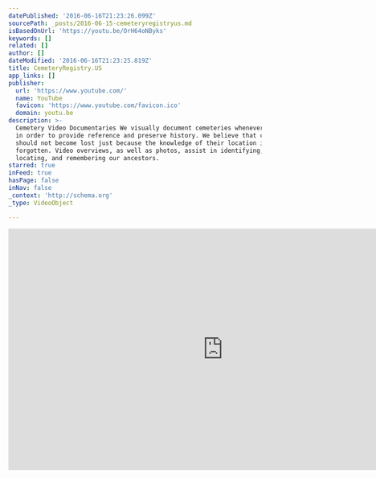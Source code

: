 ```yaml
---
datePublished: '2016-06-16T21:23:26.099Z'
sourcePath: _posts/2016-06-15-cemeteryregistryus.md
isBasedOnUrl: 'https://youtu.be/OrH64oNByks'
keywords: []
related: []
author: []
dateModified: '2016-06-16T21:23:25.819Z'
title: CemeteryRegistry.US
app_links: []
publisher:
  url: 'https://www.youtube.com/'
  name: YouTube
  favicon: 'https://www.youtube.com/favicon.ico'
  domain: youtu.be
description: >-
  Cemetery Video Documentaries We visually document cemeteries whenever possible
  in order to provide reference and preserve history. We believe that cemeteries
  should not become lost just because the knowledge of their location is
  forgotten. Video overviews, as well as photos, assist in identifying,
  locating, and remembering our ancestors.
starred: true
inFeed: true
hasPage: false
inNav: false
_context: 'http://schema.org'
_type: VideoObject

---
```

<iframe src="https://cdn.embedly.com/widgets/media.html?src=https%3A%2F%2Fwww.youtube.com%2Fembed%2FOrH64oNByks%3Ffeature%3Doembed&amp;url=http%3A%2F%2Fwww.youtube.com%2Fwatch%3Fv%3DOrH64oNByks&amp;image=https%3A%2F%2Fi.ytimg.com%2Fvi%2FOrH64oNByks%2Fhqdefault.jpg&amp;key=b7d04c9b404c499eba89ee7072e1c4f7&amp;type=text%2Fhtml&amp;schema=youtube" width="854" height="480" scrolling="no" frameborder="0" allowfullscreen="" style=""></iframe>